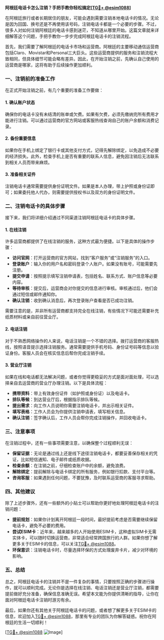 **阿根廷电话卡怎么注销？手把手教你轻松搞定[[TG💪+ @esim1088](https://t.me/s/esim1088)]**

在阿根廷旅行或者长期居住的朋友，可能会遇到需要注销本地电话卡的情况。无论是因为回国、换号还是不再使用该号码，注销电话卡都是一个必要的步骤。不过，很多人对如何注销阿根廷的电话卡感到迷茫，不知道从哪里开始。这篇文章就来详细解答这个问题，手把手教你一步步完成阿根廷电话卡的注销流程。

首先，我们需要了解阿根廷的电话卡市场和运营商。阿根廷的主要移动通信运营商包括Claro、Movistar和Personal三大巨头。这些运营商提供的服务和注销流程大致相同，但具体细节可能会略有差异。因此，在开始注销之前，先确认自己使用的运营商是哪家，这将有助于后续操作更加顺利。

### 一、注销前的准备工作

在正式开始注销之前，有几个重要的准备工作要做：

#### 1. 确认账户状态
确保你的电话卡没有未结清的账单或欠费。如果有欠费，必须先缴纳完所有费用才能进行注销。可以通过运营商的官方网站或客服热线查询自己的账户余额和消费记录。

#### 2. 备份重要信息
如果你在手机上绑定了银行卡或其他支付方式，记得先解除绑定，以免造成不必要的经济损失。此外，检查手机上是否有重要的联系人信息，避免因注销后无法联系到相关人员而带来麻烦。

#### 3. 准备相关证件
注销电话卡通常需要提供身份证明文件。如果是本人办理，带上护照或身份证即可；如果委托他人代办，则需要提供授权书以及双方的身份证明文件。

### 二、注销电话卡的具体步骤

接下来，我们将详细介绍通过不同渠道注销阿根廷电话卡的具体步骤。

#### 1. 在线注销
许多运营商都提供了在线注销的服务，这种方式最为便捷。以下是具体的操作步骤：

- **访问官网**：打开运营商的官方网站，找到“客户服务”或“注销服务”的入口。
- **登录账户**：输入你的用户名和密码登录个人账户。如果没有账号，可能需要先注册。
- **提交申请**：按照提示填写注销申请表，包括姓名、联系方式、账户信息等必要内容。
- **等待审核**：提交后，运营商会对你提交的信息进行审核。审核通过后，他们会通过短信或邮件通知你。
- **确认注销**：收到确认消息后，再次登录账户查看是否已成功注销。

需要注意的是，并非所有运营商都支持完全在线注销，有些情况下可能还需要补充纸质材料或亲自前往营业厅。

#### 2. 电话注销
对于不熟悉网络操作的人来说，电话注销是一个不错的选择。拨打运营商的客服热线，按照语音提示选择注销服务。通常需要提供手机号码、身份证号码等信息以验证身份。客服人员会在核实信息后帮你完成注销手续。

#### 3. 营业厅注销
如果在线和电话都无法解决问题，或者你觉得更稳妥的方式是面对面处理，可以选择亲自去运营商的营业厅办理注销。以下是具体流程：

- **携带资料**：带上有效身份证件（如护照或身份证）以及电话卡。
- **排队等候**：到达营业厅后，根据指示排队等候。
- **提出需求**：向工作人员说明你需要注销电话卡，并出示相关证件。
- **填写表格**：工作人员会为你提供注销申请表，填写相关信息。
- **确认注销**：签字确认后，工作人员会帮你完成注销操作，并回收电话卡。

### 三、注意事项

在注销过程中，还有一些事项需要注意，以确保整个过程顺利无误：

- **保留证据**：无论是通过线上还是线下途径注销电话卡，都要妥善保存相关的凭证，比如短信通知、电子邮件或纸质收据。
- **检查余额**：在注销之前，仔细检查账户中的余额，避免浪费。
- **解除绑定**：提前解除与电话卡绑定的所有服务，例如银行扣款、支付平台等。
- **咨询客服**：如果遇到任何问题，不要犹豫，及时联系运营商的客服寻求帮助。

### 四、其他建议

除了上述步骤外，还有一些额外的小贴士可以帮助你更好地处理阿根廷电话卡的注销问题：

- **提前规划**：如果你计划离开阿根廷一段时间，最好提前考虑是否需要继续保留电话卡，避免不必要的费用。
- **尝试ESIM卡**：近年来，越来越多的人开始使用ESIM卡，这种虚拟SIM卡无需实体卡，可以随时切换运营商，非常适合经常跨国旅行的人群。如果你想了解更多关于ESIM卡的信息，可以关注[TG💪+ @esim1088](https://t.me/s/esim1088)。
- **环保意识**：注销电话卡时，尽量选择环保的方式处理废弃卡片，减少对环境的影响。

### 五、总结

总之，阿根廷电话卡的注销并不是一件复杂的事情，只要按照正确的步骤进行操作，就可以顺利完成。无论你是选择在线注销、电话注销还是营业厅注销，都需要提前做好充分准备，确保信息准确无误。希望本文能为你提供清晰的指导，让你在面对阿根廷电话卡注销时游刃有余。

最后，如果你还有其他关于阿根廷电话卡的问题，或者想了解更多关于ESIM卡的信息，欢迎加入[TG💪+ @esim1088](https://t.me/s/esim1088)，那里有专业的团队为你解答疑惑。祝你在阿根廷的生活一切顺利！

[[TG💪+ @esim1088](https://t.me/s/esim1088) ![Image](https://i.postimg.cc/4NQfJmqS/Snipaste-2025-05-13-00-14-12.png)]